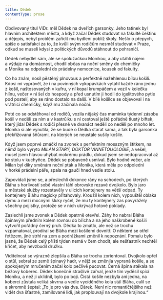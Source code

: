 ```yaml
---
title: Dědek
contentType: prose
---
```


Obdivovaný titul ViDr. měl Dědek na dveřích garsonky. Jeho tatínek byl hlavním architektem města, a když začal Dědek studovat na fakultě češtinu a dějepis, nebyl problém zařídit mu bydlení poblíž školy. Nešlo o přepych, spíše o satisfakci za to, že kvůli svým rodičům nesměl studovat v Praze, odkud se museli kdysi z politických důvodů stáhnout do pohraničí.

Dědek nebydlel sám, ale se spolužačkou Monikou, a aby utáhli nájem a výdaje na domácnost, chodil občas na noční směny do chemičky a Monika na odpolední do prádelny nemocnice, kousek od fakulty.

Co ho znám, nosil pěstěný plnovous a perfektně nažehlenou bílou košili. Kdosi mi vyprávěl, že i na povinných vykopávkách vytáhl každé ráno jednu z košil, naštosovaných v kufru, v ní kopal krumpáčem a vozil v kolečku hlínu, večer v ní šel do hospody a před usnutím ji hodil do igelitového pytle pod postelí, aby se ráno dostalo na další. V bílé košilce se objevoval i na vrátnici chemičky, když mu začínala noční.

Poté co se odstěhoval od rodičů, vozila nějaký čas maminka týdenní zásobu košil v neděli za ním a v kastrůlku s ní cestoval ještě pořádně tlustý biftek, který jídal Dědek s rodiči přesně ve dvanáct neděli co neděli po mnoho let. Monika si ale vynutila, že se bude o Dědka starat sama, a tak byla garsonka překřižovaná šňůrami, na kterých se neustále sušily košile.

Když jsem poprvé zmáčkl na zvonek s perfektním mosazným štítkem, na němž bylo vyryto _MILAN STARÝ, DOKTOR VINNETOUOLOGIE_, a vešel, musel jsem hlavou uhýbat mokrému prádlu, dokud jsem se nedopracoval až ke stolu v kuchyňce. Dědek se pobaveně usmíval. Bylo hodně večer, ale Milan byl díky směnám noční pták a Monika, která měla po odpolední v horké prádelní páře, spala na gauči hned vedle stolu.

Zapovídali jsme se, a přeslechli dokonce rány na schodech, po kterých Bláha s horlivostí sobě vlastní táhl obrovské rezavé dvojkolo. Bylo jaro a městské služby rozestavěly v ulicích kontejnery na větší odpad. Ty kontejnery Bláhu magicky přitahovaly. Kroužil kolem nich, vypouštěl oblaka dýmu a mezi mocnými šluky ryčel, že mu ty kontejnery zas povyrážely všechny pojistky, protože se v nich ukrývají hotové poklady.

Zaslechli jsme zvonek a Dědek opatrně otevřel. Záhy ho nabral Bláha špinavým předním kolem rovnou do břicha a na jeho naškro­bené košili vytvořil pořádný černý pruh. Dědka to zmátlo, ale než se trochu vzpamatoval, prodíral se Bláha mezi košilemi dovnitř. O některé se otřel řetězem, jiné strhl na zem a podrážkami změnil k nepoznání. Pomalu bylo jasné, že Dědek celý příští týden nemá v čem chodit, ale nešťastník nechtěl křičet, aby nevzbudil družku.

Viditelnost se výrazně zlepšila a Bláha se trochu zorientoval. Dvojkolo opřel o stůl, sebral ze země špinavý hadr, v nějž se změnila vypraná košile, a se spokojeným mručením začal kolo pečlivě pucovat. Černá špína stékala na béžový koberec. Dědek konečně strašlivě zařval, jenže tím vyděsil spící Moniku, a než ji uklidnil, bylo po boji. Čistá košile nezbyla ani jedna, na koberci zůstala veliká skvrna a vedle vycíděného kola stál Bláha, culil se a skromně šeptal: „To je pro vás dva. Dárek. Není nic romantičtějšího než vidět dva šťastné, zamilované lidi, jak proplouvají na dvojkole krajinou.“
